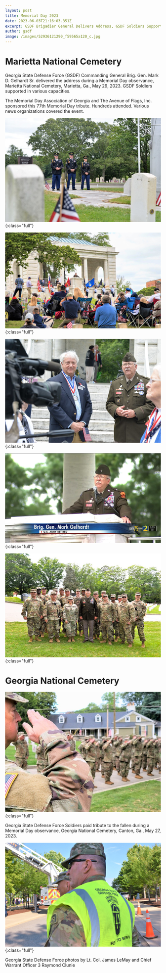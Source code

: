 ```yaml
---
layout: post
title: Memorial Day 2023
date: 2023-06-03T21:16:03.351Z
excerpt: GSDF Brigadier General Delivers Address, GSDF Soldiers Support Observances
author: gsdf
image: /images/52936121290_f59565a120_c.jpg
---
```

# Marietta National Cemetery

Georgia State Defense Force (GSDF) Commanding General Brig. Gen. Mark D. Gelhardt Sr. delivered the address during a Memorial Day observance, Marietta National Cemetery, Marietta, Ga., May 29, 2023. GSDF Soldiers supported in various capacities.

The Memorial Day Association of Georgia and The Avenue of Flags, Inc. sponsored this 77th Memorial Day tribute. Hundreds attended. Various news organizations covered the event.

![](/images/52935132097_2c22986bcd_c.jpg){:class="full"}

![](/images/350255515_1141244610600540_8700383644322129047_n.jpg){:class="full"}

![](/images/52935885084_2fd145859f_c.jpg){:class="full"}

![](/images/350127244_2670250696449077_3645819115745592861_n.jpg){:class="full"}

![](/images/52936175503_4f1c90281b_c.jpg){:class="full"}


# Georgia National Cemetery

![](/images/salute.jpg){:class="full"}

Georgia State Defense Force Soldiers paid tribute to the fallen during a Memorial Day observance, Georgia National Cemetery, Canton, Ga., May 27, 2023.

![](/images/350003032_253750247244743_3631945094462627977_n.jpg){:class="full"}

Georgia State Defense Force photos by Lt. Col. James LeMay and Chief Warrant Officer 3 Raymond Clunie